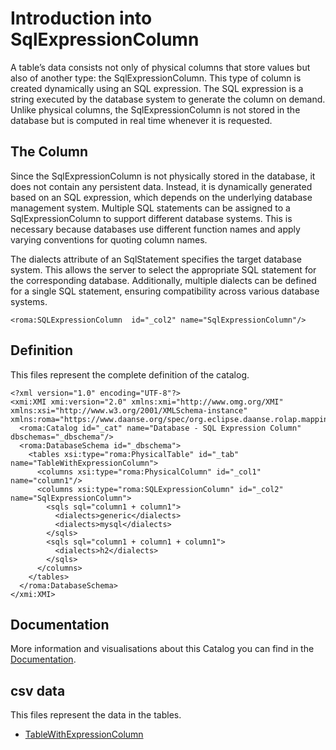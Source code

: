 # Introduction into SqlExpressionColumn

A table’s data consists not only of physical columns that store values but also of another type: the SqlExpressionColumn. This type of column is created dynamically using an SQL expression. The SQL expression is a string executed by the database system to generate the column on demand. Unlike physical columns, the SqlExpressionColumn is not stored in the database but is computed in real time whenever it is requested.


## The Column

Since the SqlExpressionColumn is not physically stored in the database, it does not contain any persistent data. Instead, it is dynamically generated based on an SQL expression, which depends on the underlying database management system. Multiple SQL statements can be assigned to a SqlExpressionColumn to support different database systems. This is necessary because databases use different function names and apply varying conventions for quoting column names.

The dialects attribute of an SqlStatement specifies the target database system. This allows the server to select the appropriate SQL statement for the corresponding database. Additionally, multiple dialects can be defined for a single SQL statement, ensuring compatibility across various database systems.


```xmi
<roma:SQLExpressionColumn  id="_col2" name="SqlExpressionColumn"/>

```


## Definition

This files represent the complete definition of the catalog.

```xmi
<?xml version="1.0" encoding="UTF-8"?>
<xmi:XMI xmi:version="2.0" xmlns:xmi="http://www.omg.org/XMI" xmlns:xsi="http://www.w3.org/2001/XMLSchema-instance" xmlns:roma="https://www.daanse.org/spec/org.eclipse.daanse.rolap.mapping">
  <roma:Catalog id="_cat" name="Database - SQL Expression Column" dbschemas="_dbschema"/>
  <roma:DatabaseSchema id="_dbschema">
    <tables xsi:type="roma:PhysicalTable" id="_tab" name="TableWithExpressionColumn">
      <columns xsi:type="roma:PhysicalColumn" id="_col1" name="column1"/>
      <columns xsi:type="roma:SQLExpressionColumn" id="_col2" name="SqlExpressionColumn">
        <sqls sql="column1 + column1">
          <dialects>generic</dialects>
          <dialects>mysql</dialects>
        </sqls>
        <sqls sql="column1 + column1 + column1">
          <dialects>h2</dialects>
        </sqls>
      </columns>
    </tables>
  </roma:DatabaseSchema>
</xmi:XMI>

```
## Documentation

More information and visualisations about this Catalog you can find in the [Documentation](./DOCUMENTATION.MD).

## csv data


This files represent the data in the tables.

- [TableWithExpressionColumn](./data/TableWithExpressionColumn.csv)

